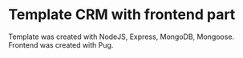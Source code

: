 # Template CRM with frontend part

Template was created with NodeJS, Express, MongoDB, Mongoose. 
Frontend was created with Pug. 


